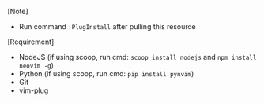 [Note]
- Run command `:PlugInstall` after pulling this resource

[Requirement]
- NodeJS (if using scoop, run cmd: `scoop install nodejs` and `npm install neovim -g`)
- Python (if using scoop, run cmd: `pip install pynvim`)
- Git
- vim-plug
